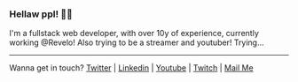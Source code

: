 ### Hellaw ppl! 👋🏻

I'm a fullstack web developer, with over 10y of experience, currently working @Revelo!
Also trying to be a streamer and youtuber! Trying...

---

Wanna get in touch?
[Twitter](https://twitter.com/paulomoraesdev) |
[Linkedin](https://www.linkedin.com/in/paulocesarmoraes/) |
[Youtube](https://www.youtube.com/channel/UChKykA-jdGnTfyohIHyzhrw) |
[Twitch](https://www.twitch.tv/paulomoraesdev) |
[Mail Me](mailto:hello@paulomoraes.dev?subject=[GitHub]Contact)

